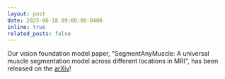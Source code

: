 ```yaml
---
layout: post
date: 2025-06-18 09:00:00-0400
inline: true
related_posts: false
---
```


Our vision foundation model paper, "SegmentAnyMuscle: A universal muscle segmentation model across different locations in MRI", has been released on the [arXiv](https://arxiv.org/abs/2506.22467)!
